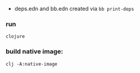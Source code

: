 - deps.edn and bb.edn created via `bb print-deps`

### run
`clojure`

### build native image:
```
clj -A:native-image
```

